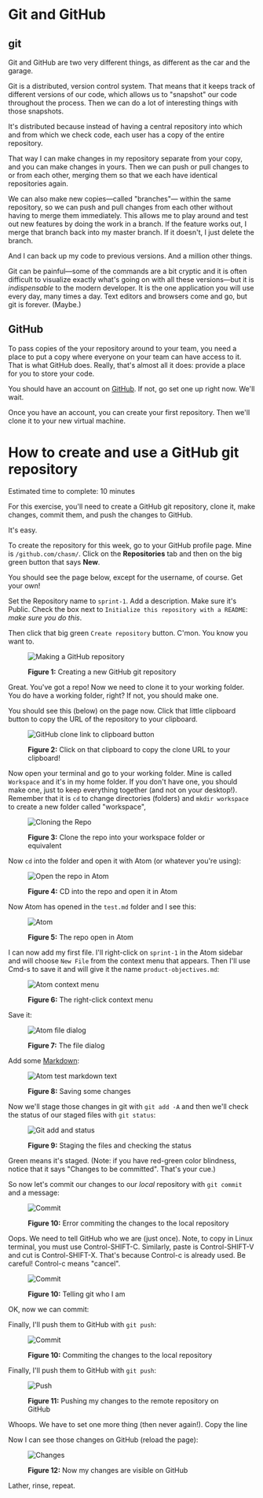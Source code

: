 # Git and GitHub

## git

Git and GitHub are two very different things, as different as the car and the garage.

Git is a distributed, version control system. That means that it keeps track of different versions of our code, which allows us to "snapshot" our code throughout the process. Then we can do a lot of interesting things with those snapshots.

It's distributed because instead of having a central repository into which and from which we check code, each user has a copy of the entire repository.

That way I can make changes in my repository separate from your copy, and you can make changes in yours. Then we can push or pull changes to or from each other, merging them so that we each have identical repositories again.

We can also make new copies&mdash;called "branches"&mdash; within the same repository, so we can push and pull changes from each other without having to merge them immediately. This allows me to play around and test out new features by doing the work in a branch. If the feature works out, I merge that branch back into my master branch. If it doesn't, I just delete the branch.

And I can back up my code to previous versions. And a million other things.

Git can be painful&mdash;some of the commands are a bit cryptic and it is often difficult to visualize exactly what's going on with all these versions&mdash;but it is *indispensable* to the modern developer. It is the one application you will use every day, many times a day. Text editors and browsers come and go, but git is forever. (Maybe.)

## GitHub

To pass copies of the your repository around to your team, you need a place to put a copy where everyone on your team can have access to it. That is what GitHub does. Really, that's almost all it does: provide a place for you to store your code.

You should have an account on [GitHub](https://github.com/). If not, go set one up right now. We'll wait.

Once you have an account, you can create your first repository. Then we'll clone it to your new virtual machine.

# How to create and use a GitHub git repository

Estimated time to complete: 10 minutes

For this exercise, you'll need to create a GitHub git repository, clone it, make changes, commit them, and push the changes to GitHub.

It's easy.

To create the repository for this week, go to your GitHub profile page. Mine is `/github.com/chasm/`. Click on the **Repositories** tab and then on the big green button that says **New**.

You should see the page below, except for the username, of course. Get your own!

Set the Repository name to `sprint-1`. Add a description. Make sure it's Public. Check the box next to `Initialize this repository with a README`: *make sure you do this*.

Then click that big green `Create repository` button. C'mon. You know you want to.

<figure>
  <img src="/images/make-repo.png" alt="Making a GitHub repository"><br>
  <figcaption>
    <p><strong>Figure 1:</strong> Creating a new GitHub git repository</p>
  </figcaption>
</figure>

Great. You've got a repo! Now we need to clone it to your working folder. You do have a working folder, right? If not, you should make one.

You should see this (below) on the page now. Click that little clipboard button to copy the URL of the repository to your clipboard.

<figure>
  <img src="/images/clipboard-button.png" alt="GitHub clone link to clipboard button"><br>
  <figcaption>
    <p><strong>Figure 2:</strong> Click on that clipboard to copy the clone URL to your clipboard!</p>
  </figcaption>
</figure>

Now open your terminal and go to your working folder. Mine is called `Workspace` and it's in my home folder. If you don't have one, you should make one, just to keep everything together (and not on your desktop!). Remember that it is `cd` to change directories (folders) and `mkdir workspace` to create a new folder called "workspace",

<figure>
  <img src="/images/cloning.png" alt="Cloning the Repo"><br>
  <figcaption>
    <p><strong>Figure 3:</strong> Clone the repo into your workspace folder or equivalent</p>
  </figcaption>
</figure>

Now `cd` into the folder and open it with Atom (or whatever you're using):

<figure>
  <img src="/images/in-the-repo.png" alt="Open the repo in Atom"><br>
  <figcaption>
    <p><strong>Figure 4:</strong> CD into the repo and open it in Atom</p>
  </figcaption>
</figure>

Now Atom has opened in the `test.md` folder and I see this:

<figure>
  <img src="/images/atom.png" alt="Atom"><br>
  <figcaption>
    <p><strong>Figure 5:</strong> The repo open in Atom</p>
  </figcaption>
</figure>

I can now add my first file. I'll right-click on `sprint-1` in the Atom sidebar and will choose `New File` from the context menu that appears. Then I'll use Cmd-s to save it and will give it the name `product-objectives.md`:

<figure>
  <img src="/images/context-menu.png" alt="Atom context menu"><br>
  <figcaption>
    <p><strong>Figure 6:</strong> The right-click context menu</p>
  </figcaption>
</figure>

Save it:

<figure>
  <img src="/images/file-dialog.png" alt="Atom file dialog"><br>
  <figcaption>
    <p><strong>Figure 7:</strong> The file dialog</p>
  </figcaption>
</figure>

Add some [Markdown](http://daringfireball.net/projects/markdown/syntax):

<figure>
  <img src="/images/test-markdown.png" alt="Atom test markdown text"><br>
  <figcaption>
    <p><strong>Figure 8:</strong> Saving some changes</p>
  </figcaption>
</figure>

Now we'll stage those changes in git with `git add -A` and then we'll check the status of our staged files with `git status`:

<figure>
  <img src="/images/git-add-a.png" alt="Git add and status"><br>
  <figcaption>
    <p><strong>Figure 9:</strong> Staging the files and checking the status</p>
  </figcaption>
</figure>

Green means it's staged. (Note: if you have red-green color blindness, notice that it says "Changes to be committed". That's your cue.)

So now let's commit our changes to our *local* repository with `git commit` and a message:

<figure>
  <img src="/images/git-commit-error.png" alt="Commit"><br>
  <figcaption>
    <p><strong>Figure 10:</strong> Error commiting the changes to the local repository</p>
  </figcaption>
</figure>

Oops. We need to tell GitHub who we are (just once). Note, to copy in Linux terminal, you must use Control-SHIFT-C. Similarly, paste is Control-SHIFT-V and cut is Control-SHIFT-X. That's because Control-c is already used. Be careful! Control-c means "cancel".

<figure>
  <img src="/images/who-am-i.png" alt="Commit"><br>
  <figcaption>
    <p><strong>Figure 10:</strong> Telling git who I am</p>
  </figcaption>
</figure>

OK, now we can commit:

Finally, I'll push them to GitHub with `git push`:

<figure>
  <img src="/images/git-commit.png" alt="Commit"><br>
  <figcaption>
    <p><strong>Figure 10:</strong> Commiting the changes to the local repository</p>
  </figcaption>
</figure>

Finally, I'll push them to GitHub with `git push`:

<figure>
  <img src="/images/git-push.png" alt="Push"><br>
  <figcaption>
    <p><strong>Figure 11:</strong> Pushing my changes to the remote repository on GitHub</p>
  </figcaption>
</figure>

Whoops. We have to set one more thing (then never again!). Copy the line

Now I can see those changes on GitHub (reload the page):

<figure>
  <img src="/images/changes-on-github.png" alt="Changes"><br>
  <figcaption>
    <p><strong>Figure 12:</strong> Now my changes are visible on GitHub</p>
  </figcaption>
</figure>

Lather, rinse, repeat.
